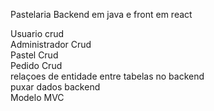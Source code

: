 Pastelaria Backend em java e front em react 

Usuario crud  
Administrador Crud  
Pastel Crud  
Pedido Crud  
relaçoes de entidade entre tabelas no backend  
puxar dados backend  
Modelo MVC
